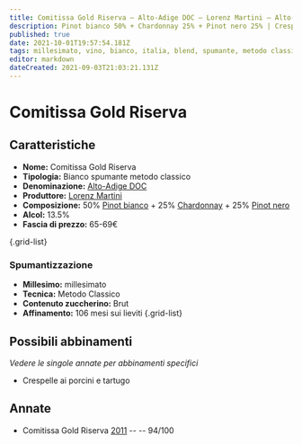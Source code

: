 ```yaml
---
title: Comitissa Gold Riserva – Alto-Adige DOC – Lorenz Martini – Alto-Adige (IT) – 65-69€ – 5★
description: Pinot bianco 50% + Chardonnay 25% + Pinot nero 25% | Crespelle ai porcini e tartugo
published: true
date: 2021-10-01T19:57:54.181Z
tags: millesimato, vino, bianco, italia, blend, spumante, metodo classico, chardonnay, pinot nero, pinot bianco, Alto-Adige, 5 stelle, brut, Crespelle ai porcini e tartugo, 65-69€
editor: markdown
dateCreated: 2021-09-03T21:03:21.131Z
---
```


# Comitissa Gold Riserva

## Caratteristiche
- **Nome:** Comitissa Gold Riserva 
- **Tipologia:** Bianco spumante metodo classico
- **Denominazione:** [Alto-Adige DOC](/denominazioni/Italia/Alto-Adige/DOC/Alto-Adige)
- **Produttore:** [Lorenz Martini](/produttori/Italia/Alto-Adige/Lorenz-Martini) 
- **Composizione:** 50% [Pinot bianco](/vitigni/Italia/bacca-bianca/pinot-bianco) + 25% [Chardonnay](/vitigni/Francia/bacca-bianca/chardonnay) + 25% [Pinot nero](/vitigni/Italia/bacca-nera/pinot-nero)
- **Alcol:** 13.5%
- **Fascia di prezzo:** 65-69€

{.grid-list}

### Spumantizzazione
- **Millesimo:** millesimato
- **Tecnica:** Metodo Classico
- **Contenuto zuccherino:** Brut
- **Affinamento:** 106 mesi sui lieviti
{.grid-list}



## Possibili abbinamenti
*Vedere le singole annate per abbinamenti specifici*

- Crespelle ai porcini e tartugo

## Annate
- Comitissa Gold Riserva [2011](/vini/Italia/Alto-Adige/Lorenz-Martini/Comitissa-Gold-Riserva/2011) -- <span class="star-5"></span> -- 94/100
